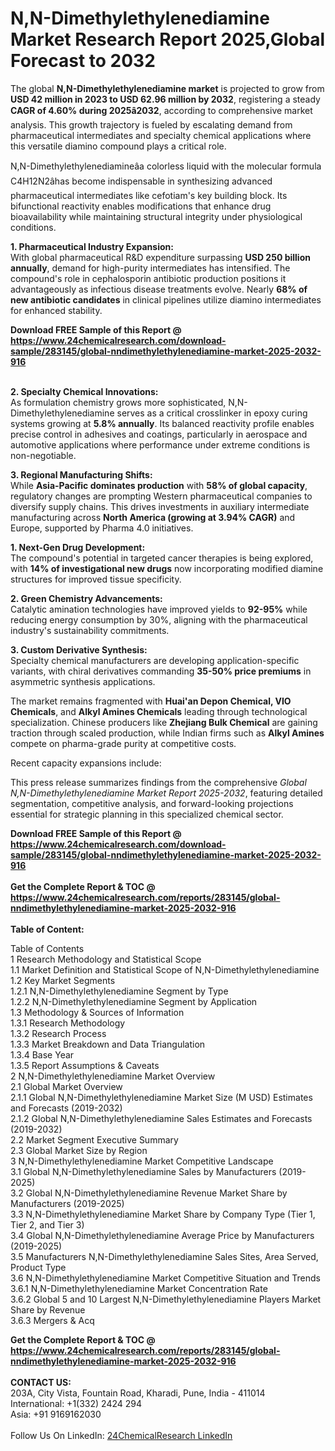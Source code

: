 <h1>N,N-Dimethylethylenediamine Market Research Report 2025,Global Forecast to 2032</h1><p>The global <strong>N,N-Dimethylethylenediamine market</strong> is projected to grow from <strong>USD 42 million in 2023 to USD 62.96 million by 2032</strong>, registering a steady <strong>CAGR of 4.60% during 2025â2032</strong>, according to comprehensive market analysis. This growth trajectory is fueled by escalating demand from pharmaceutical intermediates and specialty chemical applications where this versatile diamino compound plays a critical role.</p><p>N,N-Dimethylethylenediamineâa colorless liquid with the molecular formula C4H12N2âhas become indispensable in synthesizing advanced pharmaceutical intermediates like cefotiam's key building block. Its bifunctional reactivity enables modifications that enhance drug bioavailability while maintaining structural integrity under physiological conditions.</p><p><strong>1. Pharmaceutical Industry Expansion:</strong><br>
With global pharmaceutical R&amp;D expenditure surpassing <strong>USD 250 billion annually</strong>, demand for high-purity intermediates has intensified. The compound's role in cephalosporin antibiotic production positions it advantageously as infectious disease treatments evolve. Nearly <strong>68% of new antibiotic candidates</strong> in clinical pipelines utilize diamino intermediates for enhanced stability.</p><div><b>Download FREE Sample of this Report @ 
            <a href="https://www.24chemicalresearch.com/download-sample/283145/global-nndimethylethylenediamine-market-2025-2032-916">
            https://www.24chemicalresearch.com/download-sample/283145/global-nndimethylethylenediamine-market-2025-2032-916</a></b></div><br><p><strong>2. Specialty Chemical Innovations:</strong><br>
As formulation chemistry grows more sophisticated, N,N-Dimethylethylenediamine serves as a critical crosslinker in epoxy curing systems growing at <strong>5.8% annually</strong>. Its balanced reactivity profile enables precise control in adhesives and coatings, particularly in aerospace and automotive applications where performance under extreme conditions is non-negotiable.</p><p><strong>3. Regional Manufacturing Shifts:</strong><br>
While <strong>Asia-Pacific dominates production</strong> with <strong>58% of global capacity</strong>, regulatory changes are prompting Western pharmaceutical companies to diversify supply chains. This drives investments in auxiliary intermediate manufacturing across <strong>North America (growing at 3.94% CAGR)</strong> and Europe, supported by Pharma 4.0 initiatives.</p><p><strong>1. Next-Gen Drug Development:</strong><br>
The compound's potential in targeted cancer therapies is being explored, with <strong>14% of investigational new drugs</strong> now incorporating modified diamine structures for improved tissue specificity.</p><p><strong>2. Green Chemistry Advancements:</strong><br>
Catalytic amination technologies have improved yields to <strong>92-95%</strong> while reducing energy consumption by 30%, aligning with the pharmaceutical industry's sustainability commitments.</p><p><strong>3. Custom Derivative Synthesis:</strong><br>
Specialty chemical manufacturers are developing application-specific variants, with chiral derivatives commanding <strong>35-50% price premiums</strong> in asymmetric synthesis applications.</p><p>The market remains fragmented with <strong>Huai'an Depon Chemical, VIO Chemicals</strong>, and <strong>Alkyl Amines Chemicals</strong> leading through technological specialization. Chinese producers like <strong>Zhejiang Bulk Chemical</strong> are gaining traction through scaled production, while Indian firms such as <strong>Alkyl Amines</strong> compete on pharma-grade purity at competitive costs.</p><p>Recent capacity expansions include:</p><p>This press release summarizes findings from the comprehensive <em>Global N,N-Dimethylethylenediamine Market Report 2025-2032</em>, featuring detailed segmentation, competitive analysis, and forward-looking projections essential for strategic planning in this specialized chemical sector.</p><div><b>Download FREE Sample of this Report @ 
            <a href="https://www.24chemicalresearch.com/download-sample/283145/global-nndimethylethylenediamine-market-2025-2032-916">
            https://www.24chemicalresearch.com/download-sample/283145/global-nndimethylethylenediamine-market-2025-2032-916</a></b></div><br><div><b>Get the Complete Report & TOC @ 
            <a href="https://www.24chemicalresearch.com/reports/283145/global-nndimethylethylenediamine-market-2025-2032-916">
            https://www.24chemicalresearch.com/reports/283145/global-nndimethylethylenediamine-market-2025-2032-916</a></b></div><br>
            <b>Table of Content:</b><p>Table of Contents<br />
1 Research Methodology and Statistical Scope<br />
1.1 Market Definition and Statistical Scope of N,N-Dimethylethylenediamine<br />
1.2 Key Market Segments<br />
1.2.1 N,N-Dimethylethylenediamine Segment by Type<br />
1.2.2 N,N-Dimethylethylenediamine Segment by Application<br />
1.3 Methodology & Sources of Information<br />
1.3.1 Research Methodology<br />
1.3.2 Research Process<br />
1.3.3 Market Breakdown and Data Triangulation<br />
1.3.4 Base Year<br />
1.3.5 Report Assumptions & Caveats<br />
2 N,N-Dimethylethylenediamine Market Overview<br />
2.1 Global Market Overview<br />
2.1.1 Global N,N-Dimethylethylenediamine Market Size (M USD) Estimates and Forecasts (2019-2032)<br />
2.1.2 Global N,N-Dimethylethylenediamine Sales Estimates and Forecasts (2019-2032)<br />
2.2 Market Segment Executive Summary<br />
2.3 Global Market Size by Region<br />
3 N,N-Dimethylethylenediamine Market Competitive Landscape<br />
3.1 Global N,N-Dimethylethylenediamine Sales by Manufacturers (2019-2025)<br />
3.2 Global N,N-Dimethylethylenediamine Revenue Market Share by Manufacturers (2019-2025)<br />
3.3 N,N-Dimethylethylenediamine Market Share by Company Type (Tier 1, Tier 2, and Tier 3)<br />
3.4 Global N,N-Dimethylethylenediamine Average Price by Manufacturers (2019-2025)<br />
3.5 Manufacturers N,N-Dimethylethylenediamine Sales Sites, Area Served, Product Type<br />
3.6 N,N-Dimethylethylenediamine Market Competitive Situation and Trends<br />
3.6.1 N,N-Dimethylethylenediamine Market Concentration Rate<br />
3.6.2 Global 5 and 10 Largest N,N-Dimethylethylenediamine Players Market Share by Revenue<br />
3.6.3 Mergers & Acq</p><div><b>Get the Complete Report & TOC @ 
            <a href="https://www.24chemicalresearch.com/reports/283145/global-nndimethylethylenediamine-market-2025-2032-916">
            https://www.24chemicalresearch.com/reports/283145/global-nndimethylethylenediamine-market-2025-2032-916</a></b></div><br><b>CONTACT US:</b><br>
            203A, City Vista, Fountain Road, Kharadi, Pune, India - 411014<br>
            International: +1(332) 2424 294<br>
            Asia: +91 9169162030 <br><br>
            Follow Us On LinkedIn: <a href="https://www.linkedin.com/company/24chemicalresearch/">24ChemicalResearch LinkedIn</a>